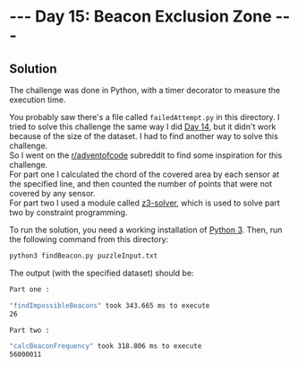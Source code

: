 # --- Day 15: Beacon Exclusion Zone ---

## Solution

The challenge was done in Python, with a timer decorator to measure the execution time.

You probably saw there's a file called `failedAttempt.py` in this directory. I tried to solve this challenge the same way I did [Day 14](https://github.com/fred-corp/Advent-of-Code-2022/tree/main/Challenges/day14), but it didn't work because of the size of the dataset. I had to find another way to solve this challenge.  
So I went on the [r/adventofcode](https://www.reddit.com/r/adventofcode/) subreddit to find some inspiration for this challenge.  
For part one I calculated the chord of the covered area by each sensor at the specified line, and then counted the number of points that were not covered by any sensor.  
For part two I used a module called [z3-solver](https://pypi.org/project/z3-solver/), which is used to solve part two by constraint programming.

To run the solution, you need a working installation of [Python 3](https://www.python.org/downloads/). Then, run the following command from this directory:

```sh
python3 findBeacon.py puzzleInput.txt
```

The output (with the specified dataset) should be:

```sh
Part one :

"findImpossibleBeacons" took 343.665 ms to execute
26

Part two :

"calcBeaconFrequency" took 318.806 ms to execute
56000011
```
